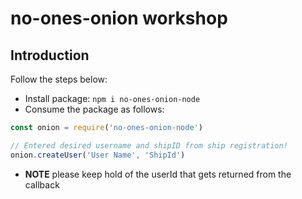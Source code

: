 # no-ones-onion workshop

## Introduction

Follow the steps below:
* Install package: `npm i no-ones-onion-node`
* Consume the package as follows:
```js
const onion = require('no-ones-onion-node')

// Entered desired username and shipID from ship registration!
onion.createUser('User Name', 'ShipId')
```
* **NOTE** please keep hold of the userId that gets returned from the callback
